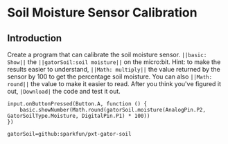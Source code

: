 # Soil Moisture Sensor Calibration

## Introduction 
Create a program that can calibrate the soil moisture sensor. ``||basic: Show||`` the ``||gatorSoil:soil moisture||`` on the micro:bit. Hint: to make the results easier to understand, ``||Math: multiply||`` the value returned by the sensor by 100 to get the percentage soil moisture. You can also ``||Math: round||`` the value to make it easier to read. After you think you've figured it out, ``|Download|`` the code and test it out. 

```blocks
input.onButtonPressed(Button.A, function () {
    basic.showNumber(Math.round(gatorSoil.moisture(AnalogPin.P2, GatorSoilType.Moisture, DigitalPin.P1) * 100))
})
```

```package
gatorSoil=github:sparkfun/pxt-gator-soil
```
